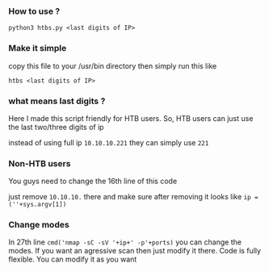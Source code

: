 ### How to use ?

```python3 htbs.py <last digits of IP>```


### Make it simple

copy this file to your /usr/bin directory then simply run this like

```htbs <last digits of IP>```

### what means last digits ?

Here I made this script friendly for HTB users. So, HTB users can just use the last two/three digits of ip

instead of using full ip ```10.10.10.221``` they can simply use ```221``` 

### Non-HTB users 

You guys need to change the 16th line of this code
 
just remove ```10.10.10.``` there and make sure after removing it looks like ```ip = (''+sys.argv[1])```


### Change modes

In 27th line  ```cmd('nmap -sC -sV '+ip+' -p'+ports)```  you can change the modes. If you want an agressive scan then just modify it there.
Code is fully flexible. You can modify it as you want

